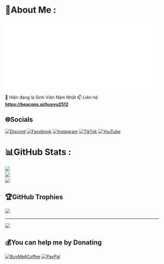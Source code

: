 # 💫About Me :

<p align="center">
  <img src="banner.svg" alt="Huy Vũ Banner" width="900">
</p>

📖 Hiện đang là Sinh Viên Năm Nhất
📫 Liên hệ: **https://beacons.ai/huyvu2512**


## 🌐Socials
[![Discord](https://img.shields.io/badge/Discord-%237289DA.svg?logo=discord&logoColor=white)](htttps://discord.gg/HK6V7Fr8cR) [![Facebook](https://img.shields.io/badge/Facebook-%231877F2.svg?logo=Facebook&logoColor=white)](https://facebook.com/huyvu2512) [![Instagram](https://img.shields.io/badge/Instagram-%23E4405F.svg?logo=Instagram&logoColor=white)](https://instagram.com/v.huy2512) [![TikTok](https://img.shields.io/badge/TikTok-%23000000.svg?logo=TikTok&logoColor=white)](https://tiktok.com/@huyvu2512) [![YouTube](https://img.shields.io/badge/YouTube-%23FF0000.svg?logo=YouTube&logoColor=white)](https://youtube.com/c/huyvu_2512) 
# 📊GitHub Stats :
![](https://github-readme-stats.vercel.app/api?username=huyvu2512&theme=dark&hide_border=false&include_all_commits=false&count_private=false)<br/>
![](https://github-readme-streak-stats.herokuapp.com/?user=huyvu2512&theme=dark&hide_border=false)<br/>
![](https://github-readme-stats.vercel.app/api/top-langs/?username=huyvu2512&theme=dark&hide_border=false&include_all_commits=false&count_private=false&layout=compact)

## 🏆GitHub Trophies
![](https://github-trophies.vercel.app/?username=huyvu2512&theme=dracula&no-frame=false&no-bg=false&margin-w=4)

---
[![](https://visitcount.itsvg.in/api?id=huyvu2512&icon=0&color=0)](https://visitcount.itsvg.in)

  ## 💰You can help me by Donating
  [![BuyMeACoffee](https://img.shields.io/badge/Buy%20Me%20a%20Coffee-ffdd00?style=for-the-badge&logo=buy-me-a-coffee&logoColor=black)](https://buymeacoffee.com/huyvu2512) [![PayPal](https://img.shields.io/badge/PayPal-00457C?style=for-the-badge&logo=paypal&logoColor=white)](https://paypal.me/huyvu2512) 

  <!-- Proudly created with GPRM ( https://gprm.itsvg.in ) -->
  
